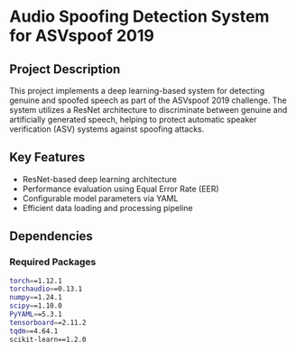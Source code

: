 # Audio Spoofing Detection System for ASVspoof 2019
## Project Description
This project implements a deep learning-based system for detecting 
genuine and spoofed speech as part of the ASVspoof 2019 challenge. The system utilizes a
ResNet architecture to discriminate between genuine and artificially generated speech, 
helping to protect automatic speaker verification (ASV) systems against spoofing attacks.

## Key Features
- ResNet-based deep learning architecture
- Performance evaluation using Equal Error Rate (EER)
- Configurable model parameters via YAML
- Efficient data loading and processing pipeline

## Dependencies
### Required Packages
```bash
torch==1.12.1
torchaudio==0.13.1
numpy==1.24.1
scipy==1.10.0
PyYAML==5.3.1
tensorboard==2.11.2
tqdm==4.64.1
scikit-learn==1.2.0
```